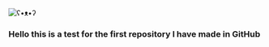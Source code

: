 <picture>
 <source media="(prefers-color-scheme: dark)" srcset="https://i.imgur.com/fSgVHbO.png">
 <source media="(prefers-color-scheme: light)" srcset="https://www.liferunners.org/wp-content/uploads/2015/04/sunrise1.png">
 <img alt="ʕ•ᴥ•ʔ" src="https://fsymbols.com/thumbs/54.png">
</picture>

### Hello this is a test for the first repository I have made in GitHub
